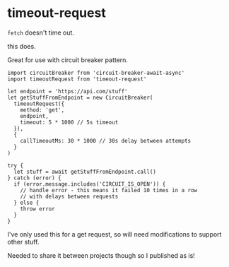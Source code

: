 # timeout-request

`fetch` doesn't time out.

this does.

Great for use with circuit breaker pattern.

```
import circuitBreaker from 'circuit-breaker-await-async'
import timeoutRequest from 'timeout-request'

let endpoint = 'https://api.com/stuff'
let getStuffFromEndpoint = new CircuitBreaker(
  timeoutRequest({
    method: 'get',
    endpoint,
    timeout: 5 * 1000 // 5s timeout
  }),
  {
    callTimeoutMs: 30 * 1000 // 30s delay between attempts
  }
)

try {
  let stuff = await getStuffFromEndpoint.call()
} catch (error) {
  if (error.message.includes('CIRCUIT_IS_OPEN')) {
    // handle error - this means it failed 10 times in a row
    // with delays between requests
  } else {
    throw error
  }
}

```

I've only used this for a get request, so will need modifications to support other stuff.

Needed to share it between projects though so I published as is!